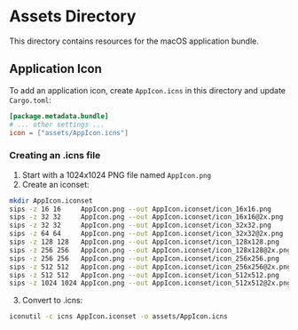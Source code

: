 # Assets Directory

This directory contains resources for the macOS application bundle.

## Application Icon

To add an application icon, create `AppIcon.icns` in this directory and update `Cargo.toml`:

```toml
[package.metadata.bundle]
# ... other settings ...
icon = ["assets/AppIcon.icns"]
```

### Creating an .icns file

1. Start with a 1024x1024 PNG file named `AppIcon.png`
2. Create an iconset:

```bash
mkdir AppIcon.iconset
sips -z 16 16     AppIcon.png --out AppIcon.iconset/icon_16x16.png
sips -z 32 32     AppIcon.png --out AppIcon.iconset/icon_16x16@2x.png
sips -z 32 32     AppIcon.png --out AppIcon.iconset/icon_32x32.png
sips -z 64 64     AppIcon.png --out AppIcon.iconset/icon_32x32@2x.png
sips -z 128 128   AppIcon.png --out AppIcon.iconset/icon_128x128.png
sips -z 256 256   AppIcon.png --out AppIcon.iconset/icon_128x128@2x.png
sips -z 256 256   AppIcon.png --out AppIcon.iconset/icon_256x256.png
sips -z 512 512   AppIcon.png --out AppIcon.iconset/icon_256x256@2x.png
sips -z 512 512   AppIcon.png --out AppIcon.iconset/icon_512x512.png
sips -z 1024 1024 AppIcon.png --out AppIcon.iconset/icon_512x512@2x.png
```

3. Convert to .icns:

```bash
iconutil -c icns AppIcon.iconset -o assets/AppIcon.icns
```
